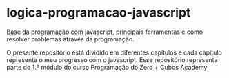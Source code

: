 # logica-programacao-javascript
Base da programação com javascript, principais ferramentas e como resolver problemas através da programação.

O presente repositório está dividido em diferentes capítulos  e cada capítulo representa o meu progresso com o javascript. Esse repositório representa parte do 1.º módulo do curso Programação do Zero + Cubos Academy

